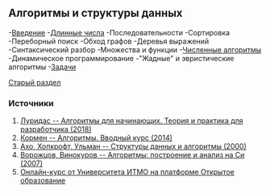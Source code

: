 ## Алгоритмы и структуры данных


-[Введение](algorithms_introduction.md)
-[Длинные числа](algorithms_long_numbers.md)
-Последовательности
-Сортировка
-Переборный поиск
-Обход графов
-Деревья выражений
-Синтаксический разбор
-Множества и функции
-[Численные алгоритмы](algorithms_numeric.md)
-Динамическое программирование
-"Жадные" и эвристические алгоритмы
-[Задачи](algorithms_tasks.md)

[Старый раздел](programming.md)

### Источники

1. [Луридас -- Алгоритмы для начинающих. Теория и практика для разработчика (2018)](https://yadi.sk/i/J0mS63RpEhH8tw)
2. [Кормен -- Алгоритмы. Вводный курс (2014)](https://yadi.sk/i/OgI3Y9bf5_NhAA)
3. [Ахо, Хопкрофт, Ульман -- Структуры данных и алгоритмы (2000)](https://yadi.sk/i/S0l1uKNKi7r1Pg)
4. [Ворожцов, Винокуров -- Алгоритмы: построение и анализ на Си (2007)](https://yadi.sk/i/hZlytkxHdo0W0A)
5. [Онлайн-курс от Университета ИТМО на платформе Открытое образование](https://openedu.ru/course/ITMOUniversity/PADS/)
